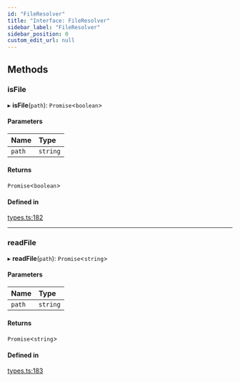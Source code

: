 ```yaml
---
id: "FileResolver"
title: "Interface: FileResolver"
sidebar_label: "FileResolver"
sidebar_position: 0
custom_edit_url: null
---
```


## Methods

### isFile

▸ **isFile**(`path`): `Promise`<`boolean`\>

#### Parameters

| Name | Type |
| :------ | :------ |
| `path` | `string` |

#### Returns

`Promise`<`boolean`\>

#### Defined in

[types.ts:182](https://github.com/codesandbox/sandpack/blob/9fab5d6/sandpack-react/src/types.ts#L182)

___

### readFile

▸ **readFile**(`path`): `Promise`<`string`\>

#### Parameters

| Name | Type |
| :------ | :------ |
| `path` | `string` |

#### Returns

`Promise`<`string`\>

#### Defined in

[types.ts:183](https://github.com/codesandbox/sandpack/blob/9fab5d6/sandpack-react/src/types.ts#L183)
